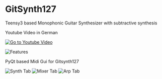 # GitSynth127
Teensy3 based Monophonic Guitar Synthesizer with subtractive synthesis

Youtube Video in German


[![Go to Youtube Video](https://img.youtube.com/vi/Vln2Wjr82cE/0.jpg)](https://www.youtube.com/watch?v=Vln2Wjr82cE "Go to Youtube Video")

![Features](https://raw.githubusercontent.com/wolkstein/GitSynth127/master/img/uebersicht.jpg)

PyQt based Midi Gui for Gitsynth127



![Synth Tab](https://raw.githubusercontent.com/wolkstein/GitSynth127/master/img/pyqt-gui.jpg)
![Mixer Tab](https://raw.githubusercontent.com/wolkstein/GitSynth127/master/img/mixertab.jpg)
![Arp Tab](https://raw.githubusercontent.com/wolkstein/GitSynth127/master/img/arp-tab.jpg)


